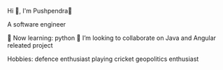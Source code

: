 Hi 👋, I'm Pushpendra🌸
 
A software engineer

🌱 Now learning:
 python
💞️ I’m looking to collaborate on Java and Angular releated project

Hobbies:
defence enthusiast
playing cricket
geopolitics enthusiast
